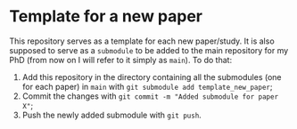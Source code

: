 # Template for a new paper

This repository serves as a template for each new paper/study. It is also supposed to serve as a `submodule` to be added to the main repository for my PhD (from now on I will refer to it simply as `main`). To do that:
1. Add this repository in the directory containing all the submodules (one for each paper) in `main` with `git submodule add template_new_paper`;
2. Commit the changes with `git commit -m "Added submodule for paper X"`;
3. Push the newly added submodule with `git push`.

